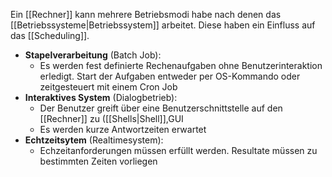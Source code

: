 Ein [[Rechner]] kann mehrere Betriebsmodi habe nach denen das [[Betriebssysteme|Betriebssystem]] arbeitet. Diese haben ein Einfluss auf das [[Scheduling]].

- **Stapelverarbeitung** (Batch Job):
	- Es werden fest definierte Rechenaufgaben ohne Benutzerinteraktion erledigt. Start der Aufgaben entweder per OS-Kommando oder zeitgesteuert mit einem Cron Job
- **Interaktives System** (Dialogbetrieb):
	- Der Benutzer greift über eine Benutzerschnittstelle auf den [[Rechner]] zu ([[Shells|Shell]],GUI
	- Es werden kurze Antwortzeiten erwartet
- **Echtzeitsytem** (Realtimesystem):
	- Echzeitanforderungen müssen erfüllt werden. Resultate müssen zu bestimmten Zeiten vorliegen